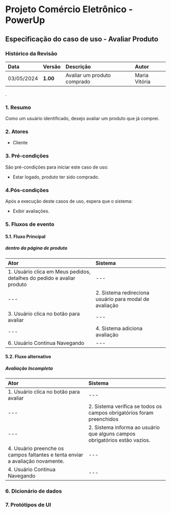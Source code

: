 # Projeto Comércio Eletrônico - PowerUp

## Especificação do caso de uso - Avaliar Produto

### Histórico da Revisão
|  Data  | Versão | Descrição | Autor |
|:-------|:-------|:----------|:------|
| 03/05/2024 | **1.00** |Avaliar um produto comprado| Maria Vitória |
.

### 1. Resumo 
Como um usuário identificado, desejo avaliar um produto que já comprei.

### 2. Atores
- Cliente

### 3. Pré-condições
São pré-condições para iniciar este caso de uso:
- 	Estar logado, produto ter sido comprado.

### 4.Pós-condições
Após a execução deste casos de uso, espera que o sistema:
-  Exibir avaliações.

### 5. Fluxos de evento

#### 5.1. Fluxo Principal
##### dentro da página de produto

|  Ator  | Sistema |
|:-------|:------- |
| 1. Usuário clica em Meus pedidos, detalhes do pedido e avaliar produto| --- |
| --- | 2. Sistema redireciona usuário para modal de avaliação |
| 3.  Usuário clica no botão para avaliar | --- |
| --- | 4. Sistema adiciona avaliação |
| 6. Usuário Continua Navegando | --- |


#### 5.2. Fluxo alternativo
##### Avaliação Incompleta

|  Ator  | Sistema |
|:-------|:------- |
| 1. Usuário clica no botão para avaliar| --- |
| --- | 2. Sistema verifica se todos os campos obrigatórios foram preenchidos|
| --- | 2. Sistema informa ao usuário que alguns campos obrigatórios estão vazios. |
| 4. Usuário preenche os campos faltantes e tenta enviar a avaliação novamente. | --- |
| 4. Usuário Continua Navegando | --- |

### 6. Dicionário de dados

### 7. Protótipos de UI


